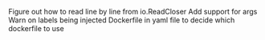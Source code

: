 Figure out how to read line by line from io.ReadCloser
Add support for args
Warn on labels being injected
Dockerfile in yaml file to decide which dockerfile to use
